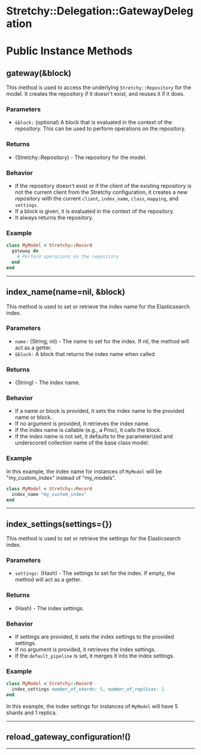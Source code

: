 # Stretchy::Delegation::GatewayDelegation [](#module-Stretchy::Delegation::GatewayDelegation) [](#top)

    

# Public Instance Methods

      
## gateway(&block) [](#method-i-gateway)
         
This method is used to access the underlying `Stretchy::Repository` for the model. It creates the repository if it doesn't exist, and reuses it if it does.

### Parameters

- `&block:` (optional) A block that is evaluated in the context of the repository. This can be used to perform operations on the repository.

### Returns

- (Stretchy::Repository) - The repository for the model.

### Behavior

- If the repository doesn't exist or if the client of the existing repository is not the current client from the Stretchy configuration, 
  it creates a new repository with the current `client`, `index_name`, `class`, `mapping`, and `settings`.
- If a block is given, it is evaluated in the context of the repository.
- It always returns the repository.

### Example

```ruby
class MyModel < Stretchy::Record
  gateway do
    # Perform operations on the repository
  end
end
```  
        
---


## index_name(name=nil, &block) [](#method-i-index_name)
         
This method is used to set or retrieve the index name for the Elasticsearch index.

### Parameters

- `name:` (String, nil) - The name to set for the index. If nil, the method will act as a getter.
- `&block:` A block that returns the index name when called.

### Returns

- (String) - The index name.

### Behavior

- If a name or block is provided, it sets the index name to the provided name or block.
- If no argument is provided, it retrieves the index name. 
- If the index name is callable (e.g., a Proc), it calls the block.
- If the index name is not set, it defaults to the parameterized and underscored collection name of the base class model.

### Example

In this example, the index name for instances of `MyModel` will be "my_custom_index" instead of "my_models".

```ruby
class MyModel < Stretchy::Record
  index_name "my_custom_index"
end
```  
        
---


## index_settings(settings={}) [](#method-i-index_settings)
         
This method is used to set or retrieve the settings for the Elasticsearch index.

### Parameters

- `settings:` (Hash) - The settings to set for the index. If empty, the method will act as a getter.

### Returns

- (Hash) - The index settings.

### Behavior

- If settings are provided, it sets the index settings to the provided settings.
- If no argument is provided, it retrieves the index settings. 
- If the `default_pipeline` is set, it merges it into the index settings.

### Example

```ruby
class MyModel < Stretchy::Record
  index_settings number_of_shards: 5, number_of_replicas: 1
end
```
In this example, the index settings for instances of `MyModel` will have 5 shards and 1 replica.  
        
---


## reload_gateway_configuration!() [](#method-i-reload_gateway_configuration-21)
         
  
        
---

